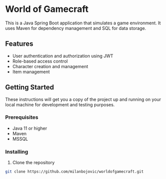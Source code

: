 # World of Gamecraft

This is a Java Spring Boot application that simulates a game environment. It uses Maven for dependency management and SQL for data storage.

## Features

- User authentication and authorization using JWT
- Role-based access control
- Character creation and management
- Item management

## Getting Started

These instructions will get you a copy of the project up and running on your local machine for development and testing purposes.

### Prerequisites

- Java 11 or higher
- Maven
- MSSQL

### Installing

1. Clone the repository
```bash
git clone https://github.com/milanbojovic/worldofgamecraft.git
